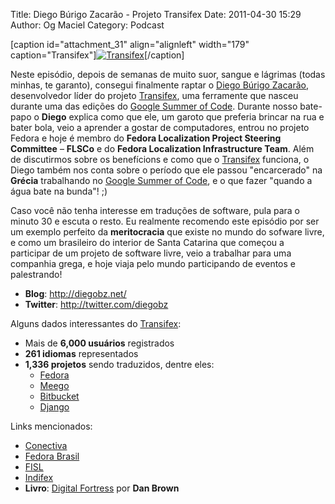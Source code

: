 Title: Diego Búrigo Zacarão - Projeto Transifex
Date: 2011-04-30 15:29
Author: Og Maciel
Category: Podcast


[caption id="attachment\_31" align="alignleft" width="179"
caption="Transifex"][![Transifex](http://www.castalio.info/wp-content/uploads/2011/04/tx-logo-compact.png "Transifex")](http://www.castalio.info/wp-content/uploads/2011/04/tx-logo-compact.png)[/caption]

Neste episódio, depois de semanas de muito suor, sangue e lágrimas
(todas minhas, te garanto), consegui finalmente raptar o [Diego Búrigo
Zacarão](http://diegobz.net/), desenvolvedor líder do projeto
[Transifex](http://transifex.net), uma ferramente que nasceu durante uma
das edições do [Google Summer of Code](https://code.google.com/soc/).
Durante nosso bate-papo o **Diego** explica como que ele, um garoto que
preferia brincar na rua e bater bola, veio a aprender a gostar de
computadores, entrou no projeto Fedora e hoje é membro do **Fedora
Localization Project Steering Committee** – **FLSCo** e do **Fedora
Localization Infrastructure Team**. Além de discutirmos sobre os
benefícions e como que o [Transifex](http://transifex.net) funciona, o
Diego também nos conta sobre o período que ele passou "encarcerado" na
**Grécia** trabalhando no [Google Summer of
Code](https://code.google.com/soc/), e o que fazer "quando a água bate
na bunda"! ;)

Caso você não tenha interesse em traduções de software, pula para o
minuto 30 e escuta o resto. Eu realmente recomendo este episódio por ser
um exemplo perfeito da **meritocracia** que existe no mundo do sofware
livre, e como um brasileiro do interior de Santa Catarina que começou a
participar de um projeto de software livre, veio a trabalhar para uma
companhia grega, e hoje viaja pelo mundo participando de eventos e
palestrando!

-   **Blog**: ﻿<http://diegobz.net/>
-   **Twitter**: <http://twitter.com/diegobz>

Alguns dados interessantes do [Transifex](http://transifex.net):

-   Mais de **6,000 usuários** registrados
-   **261 idiomas** representados
-   **1,336 projetos** sendo traduzidos, dentre eles:
    -   [Fedora](http://fedoraproject.org/ "http://fedoraproject.org/")
    -   [Meego](http://meego.com/ "http://meego.com/")
    -   [Bitbucket](https://bitbucket.org/ "https://bitbucket.org/")
    -   [Django](http://www.djangoproject.com/ "http://www.djangoproject.com/")

Links mencionados:

-   [Conectiva](https://secure.wikimedia.org/wikipedia/en/wiki/Conectiva "https://secure.wikimedia.org/wikipedia/en/wiki/Conectiva")
-   [Fedora
    Brasil](http://www.projetofedora.org/ "http://www.projetofedora.org/")
-   [FISL](http://softwarelivre.org/fisl11/english/news "http://softwarelivre.org/fisl11/english/news")
-   [Indifex](http://www.indifex.com/ "http://www.indifex.com/")
-   **Livro**: [Digital
    Fortress](http://www.amazon.com/Digital-Fortress-Thriller-Dan-Brown/dp/0312944926/ref=sr_1_1?ie=UTF8&qid=1304171005&sr=8-1 "http://www.amazon.com/Digital-Fortress-Thriller-Dan-Brown/dp/0312944926/ref=sr_1_1?ie=UTF8&qid=1304171005&sr=8-1")
    por **Dan Brown**

